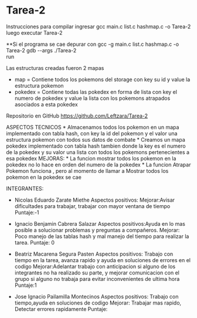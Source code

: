 # Tarea-2

Instrucciones para compilar
ingresar   gcc main.c list.c hashmap.c -o Tarea-2 luego executar Tarea-2

**Si el programa se cae depurar con   gcc -g  main.c list.c hashmap.c -o Tarea-2
                                    gdb --args ./Tarea-2    
                                    run

Las estructuras creadas fueron 2 mapas 
- map = Contiene todos los pokemons del storage con key su id y value la estructura pokemon
- pokedex = Contiene todas las pokedex en forma de lista con key el numero de pokedex y value la lista con los pokemons atrapados asociados a esta pokedex

Repositorio en GitHub https://github.com/Leftzara/Tarea-2

ASPECTOS TECNICOS
    * Almacenamos todos los pokemon en un mapa implementado con tabla hash, con key la id del pokemon y el valor una estructura pokemon con todos sus datos de combate
    * Creamos un mapa pokedex implementado con tabla hash tambien donde la key es el numero de la pokedex y su valor una lista con todos los pokemons pertenecientes a esa pokedex
MEJORAS:
    * La funcion mostrar todos los pokemon en la pokedex no lo hace en orden del numero de la pokedex
    * La funcion Atrapar Pokemon funciona , pero al momento de llamar a Mostrar todos los pokemon en la pokedex se cae   

INTEGRANTES:
* Nicolas Eduardo Zarate Miethe
    Aspectos positivos:
    Mejorar:Avisar dificultades para trabajar, trabajar con mayor ventana de tiempo
    Puntaje:-1

* Ignacio Benjamin Cabrera Salazar
    Aspectos positivos:Ayuda en lo mas posible a solucionar problemas y preguntas a compañeros.
    Mejorar: Poco manejo de las tablas hash y mal manejo del tiempo para realizar la tarea.
    Puntaje: 0

* Beatriz Macarena Segura Pasten
    Aspectos positivos: Trabajo con tiempo en la tarea, avanza rapido y ayuda en soluciones de errores en el codigo
    Mejorar:Adelantar trabajo con anticipacion si alguno de los integrantes no ha realizado su parte, y mejorar comunicacion con el grupo si alguno no trabaja para evitar inconvenientes de ultima hora
    Puntaje:1

* Jose Ignacio Pailamilla Montecinos
    Aspectos positivos: Trabajo con tiempo,ayuda en soluciones de codigo
    Mejorar: Trabajar mas rapido, Detectar errores rapidamente
    Puntaje:
 